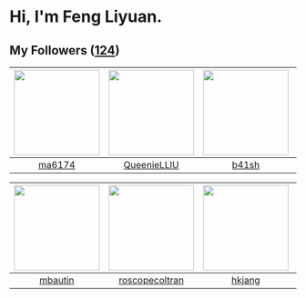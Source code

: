 # Hi, I'm Feng Liyuan.

## My Followers ([124](https://github.com/SunRunAway?tab=followers))

| <img src="https://avatars.githubusercontent.com/u/1449133?v=4" width="150" height="150" /> | <img src="https://avatars.githubusercontent.com/u/37468107?v=4" width="150" height="150" /> | <img src="https://avatars.githubusercontent.com/u/1070352?v=4" width="150" height="150" /> | <img src="https://avatars.githubusercontent.com/u/2445114?v=4" width="150" height="150" /> |
| :----------------------------------------------------------------------------------------: | :-----------------------------------------------------------------------------------------: | :----------------------------------------------------------------------------------------: | :----------------------------------------------------------------------------------------: |
|                             [ma6174](https://github.com/ma6174)                            |                        [QueenieLLIU](https://github.com/QueenieLLIU)                        |                              [b41sh](https://github.com/b41sh)                             |                          [CaseyYang](https://github.com/CaseyYang)                         |

| <img src="https://avatars.githubusercontent.com/u/552936?v=4" width="150" height="150" /> | <img src="https://avatars.githubusercontent.com/u/24416962?v=4" width="150" height="150" /> | <img src="https://avatars.githubusercontent.com/u/3069493?v=4" width="150" height="150" /> | <img src="https://avatars.githubusercontent.com/u/13307594?v=4" width="150" height="150" /> |
| :---------------------------------------------------------------------------------------: | :-----------------------------------------------------------------------------------------: | :----------------------------------------------------------------------------------------: | :-----------------------------------------------------------------------------------------: |
|                           [mbautin](https://github.com/mbautin)                           |                     [roscopecoltran](https://github.com/roscopecoltran)                     |                             [hkjang](https://github.com/hkjang)                            |                            [fxrcode](https://github.com/fxrcode)                            |